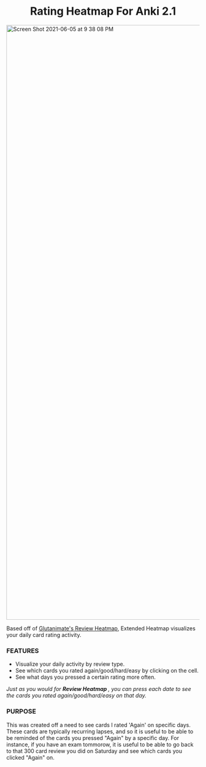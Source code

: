 <h1 align = "center"> Rating Heatmap For Anki 2.1 </h1>



<img width="1552" alt="Screen Shot 2021-06-05 at 9 38 08 PM" src="https://user-images.githubusercontent.com/46613983/120911857-bf561700-c647-11eb-9d33-b3cbaef37035.png">


Based off of <a href = "https://github.com/glutanimate/review-heatmap" target="_blank"> Glutanimate's Review Heatmap</a>, Extended Heatmap visualizes your daily card rating activity.

<h3> FEATURES </h3>

<ul> 
        <li> Visualize your daily activity by review type. </li>
        <li> See which cards you rated again/good/hard/easy by clicking on the cell. </li> 
        <li> See what days you pressed a certain rating more often. </li>
            
</ul>

<i> Just as you would for <strong> Review Heatmap </strong>, you can press each date to see the cards you rated again/good/hard/easy on that day. </i>

<h3> PURPOSE </h3>

This was created off a need to see cards I rated 'Again' on specific days. These cards are typically recurring lapses, and so it is useful to be able to be reminded of the cards you pressed "Again" by a specific day. For instance, if you have an exam tommorow, it is useful to be able to go back to that 300 card review you did on Saturday and see which cards you clicked "Again" on.  
